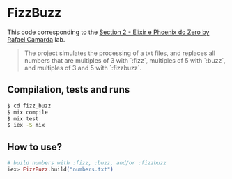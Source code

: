 # FizzBuzz

This code corresponding to the [Section 2 - Elixir e Phoenix do Zero by Rafael Camarda](https://www.udemy.com/course/elixir-e-phoenix-do-zero) lab.

> The project simulates the processing of a txt files, and replaces all numbers that are multiples of 3 with ´:fizz´, multiples of 5 with ´:buzz´, and multiples of 3 and 5 with ´:fizzbuzz´.

## Compilation, tests and runs

```bash
$ cd fizz_buzz
$ mix compile
$ mix test
$ iex -S mix
```

## How to use?

```elixir
# build numbers with :fizz, :buzz, and/or :fizzbuzz
iex> FizzBuzz.build("numbers.txt")
```

